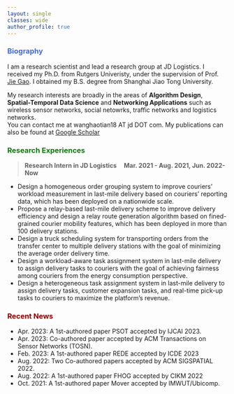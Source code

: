 ```yaml
---
layout: single
classes: wide
author_profile: true
---
```


[//]: # (<span lang="zh-cn">)

[//]: # (            <font size="5" face="Times New Roman"><b>Hao tian </b>)

[//]: # (            </font><font size="4" face="华文行楷">昊天</font><b>)

[//]: # (<font size="4" face="Times New Roman">&nbsp;&nbsp;)

[//]: # (            </font><font size="4" face="Times New Roman">&nbsp;&nbsp;&nbsp;&nbsp;)

[//]: # (<br></font></b></span>)

[//]: # (**Biography**)
### <span style="color:royalBlue;font-weight:bold">Biography</span>

I am a research scientist and lead a research group at JD Logistics. I received my Ph.D. from Rutgers Univeristy, under the supervision of Prof. [Jie Gao](https://sites.rutgers.edu/jie-gao/about/). I obtained my B.S. degree from Shanghai Jiao Tong University.

My research interests are broadly in the areas of **Algorithm Design**, **Spatial-Temporal Data Science** and **Networking Applications** such as wireless sensor networks, social netowrks, traffic networks and logistics networks.<br> You can contact me at wanghaotian18 AT jd DOT com. My publications can also be found at [Google Scholar](https://scholar.google.com.hk/citations?hl=zh-CN&user=L88_fxoAAAAJ)

[//]: # (**Research Experiences** )
### <span style="color:green;font-weight:bold">Research Experiences</span>

> **Research Intern in JD Logistics    &nbsp;&nbsp;&nbsp;       Mar. 2021 - Aug. 2021, Jun. 2022-Now**
 * Design a homogeneous order grouping system to improve couriers’ workload measurement in last-mile delivery based on couriers’ reporting data, which has been deployed on a nationwide scale.
 * Propose a relay-based last-mile delivery scheme to improve delivery efficiency and design a relay route generation algorithm based on fined-grained courier mobility features, which has been deployed in more than 100 delivery stations.
 * Design a truck scheduling system for transporting orders from the transfer center to multiple delivery stations with the goal of minimizing the average order delivery time.
 * Design a workload-aware task assignment system in last-mile delivery to assign delivery tasks to couriers with the goal of achieving fairness among couriers from the energy consumption perspective.
 * Design a heterogeneous task assignment system in last-mile delivery to assign delivery tasks, customer expansion tasks, and real-time pick-up tasks to couriers to maximize the platform’s revenue.



### <span style="color:DarkRed;font-weight:bold">Recent News</span>

[//]: # (**Recent News**)

* Apr. 2023: A 1st-authored paper PSOT accepted by IJCAI 2023.
* Apr. 2023: Co-authored paper accepted by ACM Transactions on Sensor Networks (TOSN).
* Feb. 2023: A 1st-authored paper REDE accepted by ICDE 2023
* Aug. 2022: Two Co-authored papers accepted by ACM SIGSPATIAL 2022.
* Aug. 2022: A 1st-authored paper FHOG accepted by CIKM 2022
* Oct. 2021: A 1st-authored paper Mover accepted by IMWUT/Ubicomp.




